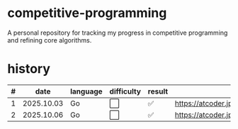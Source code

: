 # competitive-programming
A personal repository for tracking my progress in competitive programming and refining core algorithms.

# history

| # | date | language | difficulty | result | task |
| ---- | ---- | ---- | ---- | ---- | ---- |
| 1 | 2025.10.03 | Go | ⬜ | ✅ | https://atcoder.jp/contests/abc418/tasks/abc418_a |
| 2 | 2025.10.06 | Go | ⬜ | ✅ | https://atcoder.jp/contests/abc412/tasks/abc412_a |
